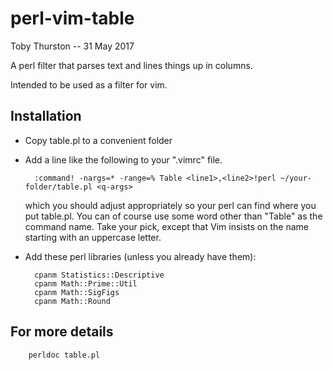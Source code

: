 # perl-vim-table

Toby Thurston -- 31 May 2017 

A perl filter that parses text and lines things up in columns.  

Intended to be used as a filter for vim.

Installation
------------

- Copy table.pl to a convenient folder

- Add a line like the following to your ".vimrc" file.

        :command! -nargs=* -range=% Table <line1>,<line2>!perl ~/your-folder/table.pl <q-args>

  which you should adjust appropriately so your perl can find where you put table.pl.
  You can of course use some word other than "Table" as the command name. Take your pick, 
  except that Vim insists on the name starting with an uppercase letter.

- Add these perl libraries (unless you already have them):

        cpanm Statistics::Descriptive
        cpanm Math::Prime::Util  
        cpanm Math::SigFigs
        cpanm Math::Round

For more details
----------------

        perldoc table.pl


